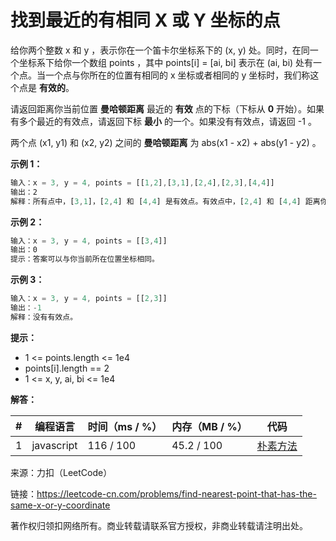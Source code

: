 # 找到最近的有相同 X 或 Y 坐标的点

给你两个整数 x 和 y ，表示你在一个笛卡尔坐标系下的 (x, y) 处。同时，在同一个坐标系下给你一个数组 points ，其中 points[i] = [ai, bi] 表示在 (ai, bi) 处有一个点。当一个点与你所在的位置有相同的 x 坐标或者相同的 y 坐标时，我们称这个点是 **有效的**。

请返回距离你当前位置 **曼哈顿距离** 最近的 **有效** 点的下标（下标从 **0** 开始）。如果有多个最近的有效点，请返回下标 **最小** 的一个。如果没有有效点，请返回 -1 。

两个点 (x1, y1) 和 (x2, y2) 之间的 **曼哈顿距离** 为 abs(x1 - x2) + abs(y1 - y2) 。

**示例 1：**

``` javascript
输入：x = 3, y = 4, points = [[1,2],[3,1],[2,4],[2,3],[4,4]]
输出：2
解释：所有点中，[3,1]，[2,4] 和 [4,4] 是有效点。有效点中，[2,4] 和 [4,4] 距离你当前位置的曼哈顿距离最小，都为 1 。[2,4] 的下标最小，所以返回 2 。
```

**示例 2：**

``` javascript
输入：x = 3, y = 4, points = [[3,4]]
输出：0
提示：答案可以与你当前所在位置坐标相同。
```

**示例 3：**

``` javascript
输入：x = 3, y = 4, points = [[2,3]]
输出：-1
解释：没有有效点。
```

**提示：**

- 1 <= points.length <= 1e4
- points[i].length == 2
- 1 <= x, y, ai, bi <= 1e4

**解答：**

**#**|**编程语言**|**时间（ms / %）**|**内存（MB / %）**|**代码**
--|--|--|--|--
1|javascript|116 / 100|45.2 / 100|[朴素方法](./javascript/ac_v1.js)

来源：力扣（LeetCode）

链接：https://leetcode-cn.com/problems/find-nearest-point-that-has-the-same-x-or-y-coordinate

著作权归领扣网络所有。商业转载请联系官方授权，非商业转载请注明出处。
